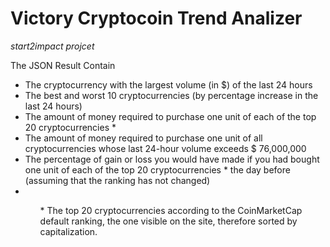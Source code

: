 <h1> Victory Cryptocoin Trend Analizer </h1>
<i> start2impact projcet </i>


<p> The JSON Result Contain <p>
  <ul>
    <li> The cryptocurrency with the largest volume (in $) of the last 24 hours </li>
    <li> The best and worst 10 cryptocurrencies (by percentage increase in the last 24 hours) </li>
    <li> The amount of money required to purchase one unit of each of the top 20 cryptocurrencies * </li>
    <li> The amount of money required to purchase one unit of all cryptocurrencies whose last 24-hour volume exceeds $ 76,000,000 </li>
    <li> The percentage of gain or loss you would have made if you had bought one unit of each of the top 20 cryptocurrencies * the day before (assuming that             the ranking has not changed) <li>
  <ul>
  <p> * The top 20 cryptocurrencies according to the CoinMarketCap default ranking, the one visible on the site, therefore sorted by capitalization. <p>
